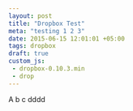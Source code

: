 ```yaml
---
layout: post
title: "Dropbox Test"
meta: "testing 1 2 3"
date: 2015-06-15 12:01:01 +05:00
tags: dropbox
draft: true
custom_js:
 - dropbox-0.10.3.min
 - drop
---
```


A b c dddd